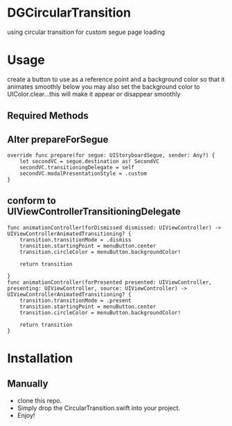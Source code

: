 # DGCircularTransition
using circular transition for custom segue page loading

# Usage

create a button to use as a reference point and a background color so that it animates smoothly below
you may also set the background color to UIColor.clear...this will make it appear or disappear smoothly

## Required Methods

## Alter prepareForSegue

    override func prepare(for segue: UIStoryboardSegue, sender: Any?) {
        let secondVC = segue.destination as! SecondVC
        secondVC.transitioningDelegate = self
        secondVC.modalPresentationStyle = .custom
    }
## conform to UIViewControllerTransitioningDelegate 

    func animationController(forDismissed dismissed: UIViewController) -> UIViewControllerAnimatedTransitioning? {
        transition.transitionMode = .dismiss
        transition.startingPoint = menuButton.center
        transition.circleColor = menuButton.backgroundColor!
        
        return transition

    }
    func animationController(forPresented presented: UIViewController, presenting: UIViewController, source: UIViewController) -> UIViewControllerAnimatedTransitioning? {
        transition.transitionMode = .present
        transition.startingPoint = menuButton.center
        transition.circleColor = menuButton.backgroundColor!
        
        return transition
    }



# Installation

## Manually

* clone this repo.
* Simply drop the CircularTransition.swift into your project.
* Enjoy!




